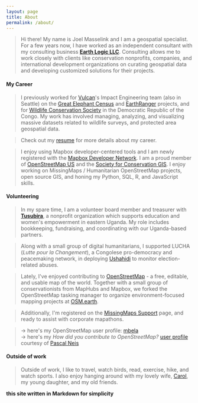 ```yaml
---
layout: page
title: About
permalink: /about/
---
```


>Hi there! My name is Joel Masselink and I am a geospatial specialist. For a few years now, I have worked as an independent consultant with my consulting business [**Earth Logic LLC**](/earthlogic). Consulting allows me to work closely with clients like conservation nonprofits, companies, and international development organizations on curating geospatial data and developing customized solutions for their projects.

#### My Career
>
>I previously worked for [Vulcan](http://www.vulcan.com/technology)'s Impact Engineering team (also in Seattle) on the [Great Elephant Census](http://www.greatelephantcensus.com) and [EarthRanger](https://www.earthranger.com) projects, and for [Wildlife Conservation Society](http://www.wcs.org) in the Democratic Republic of the Congo. My work has involved managing, analyzing, and visualizing massive datasets related to wildlife surveys, and protected area geospatial data.

>Check out my [resume](resume.md) for more details about my career.

>I enjoy using Mapbox developer-centered tools and I am newly registered with the [Mapbox Developer Network](https://www.mapbox.com/developer-network/developers/).
>I am a proud member of [OpenStreetMap US](http://openstreetmap.us) and the [Society for Conservation GIS](http://scgis.org).
>I enjoy working on MissingMaps / Humanitarian OpenStreetMap projects, open source GIS, and honing my Python, SQL, R, and JavaScript skills.

#### Volunteering
>
>In my spare time, I am a volunteer board member and treasurer with [**Tusubira**](http://www.tusubira.org), a nonprofit organization which supports education and women's empowerment in eastern Uganda. My role includes bookkeeping, fundraising, and coordinating with our Uganda-based partners.

>Along with a small group of digital humanitarians, I supported LUCHA (*Lutte pour la Changement*), a Congolese pro-democracy and peacemaking network, in deploying [Ushahidi](http://www.ushahidi.com) to monitor election-related abuses.

>Lately, I've enjoyed contributing to [OpenStreetMap](http://www.openstreetmap.org) - a free, editable, and usable map of the world. Together with a small group of conservationists from MapHubs and Mapbox, we forked the OpenStreetMap tasking manager to organize  environment-focused mapping projects at [OSM.earth](http://osm.earth).

>Additionally, I'm registered on the [MissingMaps Support](https://www.missingmaps.org/host/) page, and ready to assist with corporate mapathons.

  >->  here's my OpenStreetMap user profile: [mbela](http://www.openstreetmap.org/user/mbela)  
  >->  here's my *How did you contribute to OpenStreetMap?* [user profile](http://hdyc.neis-one.org/?mbela) courtesy of [Pascal Neis](http://neis-one.org)

#### Outside of work
>
>Outside of work, I like to travel, watch birds, read, exercise, hike, and watch sports. I also enjoy hanging around with my lovely wife, [Carol](http://www.carolbogezi.com), my young daughter, and my old friends.

**this site written in Markdown for simplicity**

<!-- [html version](html-version.html) -->
